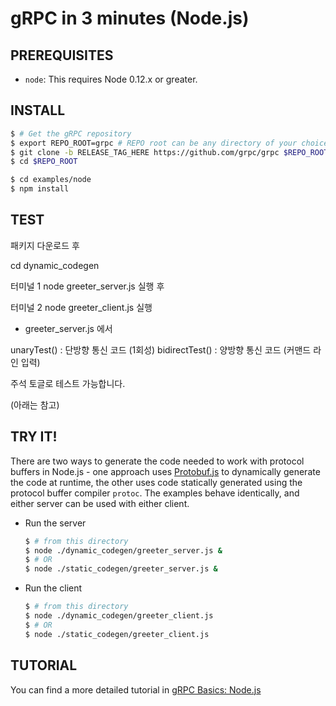 gRPC in 3 minutes (Node.js)
===========================

PREREQUISITES
-------------

- `node`: This requires Node 0.12.x or greater.

INSTALL
-------

   ```sh
   $ # Get the gRPC repository
   $ export REPO_ROOT=grpc # REPO root can be any directory of your choice
   $ git clone -b RELEASE_TAG_HERE https://github.com/grpc/grpc $REPO_ROOT
   $ cd $REPO_ROOT

   $ cd examples/node
   $ npm install
   ```
   
   
   
   
TEST
-------

패키지 다운로드 후

cd dynamic_codegen

터미널 1
node greeter_server.js 실행 후

터미널 2
node greeter_client.js 실행

- greeter_server.js 에서

unaryTest() : 단방향 통신 코드 (1회성)
bidirectTest() : 양방향 통신 코드 (커맨드 라인 입력)

주석 토글로 테스트 가능합니다.

(아래는 참고)


TRY IT!
-------

There are two ways to generate the code needed to work with protocol buffers in Node.js - one approach uses [Protobuf.js](https://github.com/dcodeIO/ProtoBuf.js/) to dynamically generate the code at runtime, the other uses code statically generated using the protocol buffer compiler `protoc`. The examples behave identically, and either server can be used with either client.

 - Run the server

   ```sh
   $ # from this directory
   $ node ./dynamic_codegen/greeter_server.js &
   $ # OR
   $ node ./static_codegen/greeter_server.js &
   ```

 - Run the client

   ```sh
   $ # from this directory
   $ node ./dynamic_codegen/greeter_client.js
   $ # OR
   $ node ./static_codegen/greeter_client.js
   ```

TUTORIAL
--------
You can find a more detailed tutorial in [gRPC Basics: Node.js][]

[Install gRPC Node]:../../src/node
[gRPC Basics: Node.js]:https://grpc.io/docs/languages/node/basics
